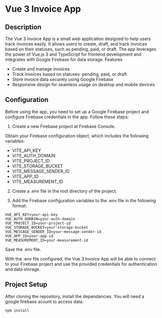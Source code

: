 # Vue 3 Invoice App

## Description

The Vue 3 Invoice App is a small web application designed to help users track invoices easily. It allows users to create, draft, and track invoices based on their statuses, such as pending, paid, or draft. The app leverages the power of Vue.js 3 and TypeScript for frontend development and integrates with Google Firebase for data storage.
Features

- Create and manage invoices
- Track invoices based on statuses: pending, paid, or draft
- Store invoice data securely using Google Firebase
- Responsive design for seamless usage on desktop and mobile devices

## Configuration

Before using the app, you need to set up a Google Firebase project and configure Firebase credentials in the app. Follow these steps:

1. Create a new Firebase project at Firebase Console.

Obtain your Firebase configuration object, which includes the following variables:

- VITE_API_KEY
- VITE_AUTH_DOMAIN
- VITE_PROJECT_ID
- VITE_STORAGE_BUCKET
- VITE_MESSAGE_SENDER_ID
- VITE_APP_ID
- VITE_MEASUREMENT_ID

2. Create a .env file in the root directory of the project.

3. Add the Firebase configuration variables to the .env file in the following format:

```
VUE_API_KEY=your-api-key
VUE_AUTH_DOMAIN=your-auth-domain
VUE_PROJECT_ID=your-project-id
VUE_STORAGE_BUCKET=your-storage-bucket
VUE_MESSAGE_SENDER_ID=your-message-sender-id
VUE_APP_ID=your-app-id
VUE_MEASUREMENT_ID=your-measurement-id
```

Save the .env file.

With the .env file configured, the Vue 3 Invoice App will be able to connect to your Firebase project and use the provided credentials for authentication and data storage.

## Project Setup

After cloning the repository, install the dependancies. You will need a google firebase acount to access data.

```sh
npm install
```
